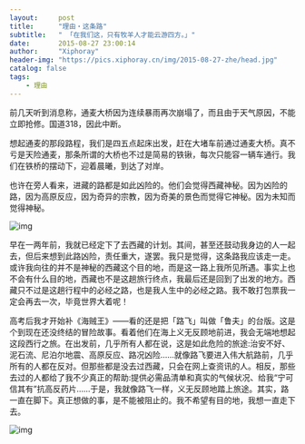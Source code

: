 ```yaml
---
layout:     post
title:      "理由・这条路"
subtitle:   " 「在我们这，只有牧羊人才能云游四方。」" 
date:       2015-08-27 23:00:14
author:     "Xiphoray"
header-img: "https://pics.xiphoray.cn/img/2015-08-27-zhe/head.jpg"
catalog: false
tags:     
    - 理由
---
```




前几天听到消息称，通麦大桥因为连续暴雨再次崩塌了，而且由于天气原因，不能立即抢修。国道318，因此中断。

想起通麦的那段路程，我们是四五点起床出发，赶在大堵车前通过通麦大桥。真不亏是天险通麦，那条所谓的大桥也不过是简易的铁锹，每次只能容一辆车通行。我们在铁桥的摆动下，迎着晨曦，到达了对岸。

也许在旁人看来，进藏的路都是如此凶险的。他们会觉得西藏神秘。因为凶险的路，因为高原反应，因为奇异的宗教，因为奇美的景色而觉得它神秘。因为未知而觉得神秘。

![img](https://pics.xiphoray.cn/img/2015-08-27-zhe/1.jpg)

早在一两年前，我就已经定下了去西藏的计划。其间，甚至还鼓动我身边的人一起去，但后来想到此路凶险，责任重大，遂罢。我只是觉得，这条路我应该走一走。或许我向往的并不是神秘的西藏这个目的地，而是这一路上我所见所遇。事实上也不会有什么目的地，西藏也不是这趟旅行终点，我最后还是回到了出发的地方。西藏只不过是这趟行程中的必经之路，也是我人生中的必经之路。我不敢打包票我一定会再去一次，毕竟世界大着呢！

高考后我才开始补《海贼王》——看的还是把「路飞」叫做「鲁夫」的台版。这是个到现在还没终结的冒险故事。看着他们在海上义无反顾地前进，我会无端地想起这段西行之旅。在出发前，几乎所有人都在说，这是如此危险的旅途:治安不好、泥石流、尼泊尔地震、高原反应、路况凶险……就像路飞要进入伟大航路前，几乎所有的人都在反对。但那些都是没去过西藏，只会在网上查资讯的人。相反，那些去过的人都给了我不少真正的帮助:提供必需品清单和真实的气候状况、给我“宁可信其有”抗高反药片……于是，我就像路飞一样，义无反顾地踏上旅途。其实，路一直在脚下。真正想做的事，是不能被阻止的。我不希望有目的地，我想一直走下去。

![img](https://pics.xiphoray.cn/img/2015-08-27-zhe/2.jpg)
